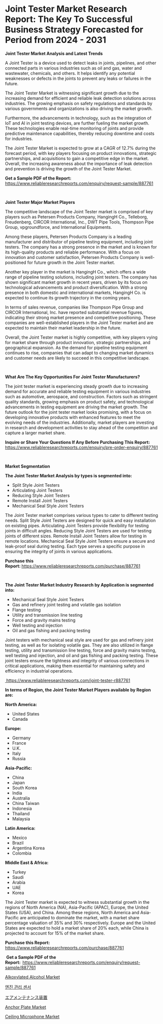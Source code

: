 <p><h1>Joint Tester Market Research Report: The Key To Successful Business Strategy Forecasted for Period from 2024 - 2031</h1></p><p><strong>Joint Tester Market Analysis and Latest Trends</strong></p>
<p><p>A Joint Tester is a device used to detect leaks in joints, pipelines, and other connected parts in various industries such as oil and gas, water and wastewater, chemicals, and others. It helps identify any potential weaknesses or defects in the joints to prevent any leaks or failures in the future.</p><p>The Joint Tester Market is witnessing significant growth due to the increasing demand for efficient and reliable leak detection solutions across industries. The growing emphasis on safety regulations and standards by various governments and organizations is also driving the market growth.</p><p>Furthermore, the advancements in technology, such as the integration of IoT and AI in joint testing devices, are further fueling the market growth. These technologies enable real-time monitoring of joints and provide predictive maintenance capabilities, thereby reducing downtime and costs for industries.</p><p>The Joint Tester Market is expected to grow at a CAGR of 12.7% during the forecast period, with key players focusing on product innovations, strategic partnerships, and acquisitions to gain a competitive edge in the market. Overall, the increasing awareness about the importance of leak detection and prevention is driving the growth of the Joint Tester Market.</p></p>
<p><strong>Get a Sample PDF of the Report:&nbsp;</strong> <a href="https://www.reliableresearchreports.com/enquiry/request-sample/887761">https://www.reliableresearchreports.com/enquiry/request-sample/887761</a></p>
<p>&nbsp;</p>
<p><strong>Joint Tester Major Market Players</strong></p>
<p><p>The competitive landscape of the Joint Tester market is comprised of key players such as Petersen Products Company, HangingH Co., Telleborg, Freudenberg, CIRCOR International, Inc., DWT Pipe Tools, Thompson Pipe Group, vpgroundforce, and International Equipments.</p><p>Among these players, Petersen Products Company is a leading manufacturer and distributor of pipeline testing equipment, including joint testers. The company has a strong presence in the market and is known for its high-quality products and reliable performance. With a focus on innovation and customer satisfaction, Petersen Products Company is well-positioned for future growth in the Joint Tester market.</p><p>Another key player in the market is HangingH Co., which offers a wide range of pipeline testing solutions, including joint testers. The company has shown significant market growth in recent years, driven by its focus on technological advancements and product diversification. With a strong presence in both domestic and international markets, HangingH Co. is expected to continue its growth trajectory in the coming years.</p><p>In terms of sales revenue, companies like Thompson Pipe Group and CIRCOR International, Inc. have reported substantial revenue figures, indicating their strong market presence and competitive positioning. These companies are well-established players in the Joint Tester market and are expected to maintain their market leadership in the future.</p><p>Overall, the Joint Tester market is highly competitive, with key players vying for market share through product innovation, strategic partnerships, and geographical expansion. As the demand for pipeline testing equipment continues to rise, companies that can adapt to changing market dynamics and customer needs are likely to succeed in this competitive landscape.</p></p>
<p>&nbsp;</p>
<p><strong>What Are The Key Opportunities For Joint Tester Manufacturers?</strong></p>
<p><p>The joint tester market is experiencing steady growth due to increasing demand for accurate and reliable testing equipment in various industries such as automotive, aerospace, and construction. Factors such as stringent quality standards, growing emphasis on product safety, and technological advancements in testing equipment are driving the market growth. The future outlook for the joint tester market looks promising, with a focus on developing innovative products with enhanced features to meet the evolving needs of the industries. Additionally, market players are investing in research and development activities to stay ahead of the competition and capture a larger market share.</p></p>
<p><strong>Inquire or Share Your Questions If Any Before Purchasing This Report:</strong> <a href="https://www.reliableresearchreports.com/enquiry/pre-order-enquiry/887761">https://www.reliableresearchreports.com/enquiry/pre-order-enquiry/887761</a></p>
<p>&nbsp;</p>
<p><strong>Market Segmentation</strong></p>
<p><strong>The Joint Tester Market Analysis by types is segmented into:</strong></p>
<p><ul><li>Split Style Joint Testers</li><li>Articulating Joint Testers</li><li>Reducing Style Joint Testers</li><li>Remote Install Joint Testers</li><li>Mechanical Seal Style Joint Testers</li></ul></p>
<p><p>The Joint Tester market comprises various types to cater to different testing needs. Split Style Joint Testers are designed for quick and easy installation on existing pipes. Articulating Joint Testers provide flexibility for testing joints in difficult angles. Reducing Style Joint Testers are used for testing joints of different sizes. Remote Install Joint Testers allow for testing in remote locations. Mechanical Seal Style Joint Testers ensure a secure and leak-proof seal during testing. Each type serves a specific purpose in ensuring the integrity of joints in various applications.</p></p>
<p><strong>Purchase this Report:&nbsp;</strong><a href="https://www.reliableresearchreports.com/purchase/887761">https://www.reliableresearchreports.com/purchase/887761</a></p>
<p>&nbsp;</p>
<p><strong>The Joint Tester Market Industry Research by Application is segmented into:</strong></p>
<p><ul><li>Mechanical Seal Style Joint Testers</li><li>Gas and refinery joint testing and volatile gas isolation</li><li>Flange testing</li><li>Utility and transmission line testing</li><li>Force and gravity mains testing</li><li>Well testing and injection</li><li>Oil and gas fishing and packing testing</li></ul></p>
<p><p>Joint testers with mechanical seal style are used for gas and refinery joint testing, as well as for isolating volatile gas. They are also utilized in flange testing, utility and transmission line testing, force and gravity mains testing, well testing and injection, and oil and gas fishing and packing testing. These joint testers ensure the tightness and integrity of various connections in critical applications, making them essential for maintaining safety and efficiency in industrial operations.</p></p>
<p><a href="https://www.reliableresearchreports.com/joint-tester-r887761">&nbsp;https://www.reliableresearchreports.com/joint-tester-r887761</a></p>
<p><strong>In terms of Region, the Joint Tester Market Players available by Region are:</strong></p>
<p>
    <p> <strong> North America: </strong>
        <ul>
            <li>United States</li>
            <li>Canada</li>
        </ul>
        </p> 
    <p> <strong> Europe: </strong>
        <ul>
            <li>Germany</li>
            <li>France</li>
            <li>U.K.</li>
            <li>Italy</li>
            <li>Russia</li>
        </ul>
        </p> 
    <p> <strong> Asia-Pacific: </strong>
        <ul>
            <li>China</li>
            <li>Japan</li>
            <li>South Korea</li>
            <li>India</li>
            <li>Australia</li>
            <li>China Taiwan</li>
            <li>Indonesia</li>
            <li>Thailand</li>
            <li>Malaysia</li>
        </ul>
        </p> 
    <p> <strong> Latin America: </strong>
        <ul>
            <li>Mexico</li>
            <li>Brazil</li>
            <li>Argentina Korea</li>
            <li>Colombia</li>
        </ul>
        </p> 
    <p> <strong> Middle East & Africa: </strong>
        <ul>
            <li>Turkey</li>
            <li>Saudi</li>
            <li>Arabia</li>
            <li>UAE</li>
            <li>Korea</li>
        </ul>
    </p>
    </p>
<p><p>The Joint Tester market is expected to witness substantial growth in the regions of North America (NA), Asia-Pacific (APAC), Europe, the United States (USA), and China. Among these regions, North America and Asia-Pacific are anticipated to dominate the market, with a market share percentage valuation of 35% and 30% respectively. Europe and the United States are expected to hold a market share of 20% each, while China is projected to account for 15% of the market share.</p></p>
<p><strong>Purchase this Report: </strong><a href="https://www.reliableresearchreports.com/purchase/887761">https://www.reliableresearchreports.com/purchase/887761</a></p>
<p>&nbsp;<strong>Get a Sample PDF of the Report:&nbsp;&nbsp;</strong><a href="https://www.reliableresearchreports.com/enquiry/request-sample/887761">https://www.reliableresearchreports.com/enquiry/request-sample/887761</a></p>
<p><strong></strong></p>
<p><p><a href="https://issuu.com/reportprime-2/docs/alkoxylated-alcohol-market-size-2030.pptx">Alkoxylated Alcohol Market</a></p><p><a href="https://github.com/lkwggful07722/Market-Research-Report-List-1/blob/main/423230227247.md">엔진 관리 센서</a></p><p><a href="https://medium.com/@jacksonmith1931/%E3%82%A8%E3%82%A2%E3%83%A1%E3%83%B3%E3%83%86%E3%83%8A%E3%83%B3%E3%82%B9%E3%83%87%E3%83%90%E3%82%A4%E3%82%B9%E5%B8%82%E5%A0%B4-2031%E5%B9%B4%E3%81%BE%E3%81%A7%E3%81%AE%E3%83%88%E3%83%AC%E3%83%B3%E3%83%89-%E4%BA%88%E6%B8%AC-%E7%AB%B6%E4%BA%89%E5%88%86%E6%9E%90-49002028b307">エアメンテナンス装置</a></p><p><a href="https://github.com/ashepherd82/Market-Research-Report-List-4/blob/main/anchor-plate-market.md">Anchor Plate Market</a></p><p><a href="https://github.com/irfadac/Market-Research-Report-List-2/blob/main/ceiling-microphone-market.md">Ceiling Microphone Market</a></p></p>